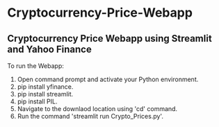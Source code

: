# Cryptocurrency-Price-Webapp
## Cryptocurrency Price Webapp using Streamlit and Yahoo Finance

To run the Webapp:
1. Open command prompt and activate your Python environment.
2. pip install yfinance.
3. pip install streamlit.
4. pip install PIL.
5. Navigate to the downlaod location using 'cd' command.
6. Run the command 'streamlit run Crypto_Prices.py'.
